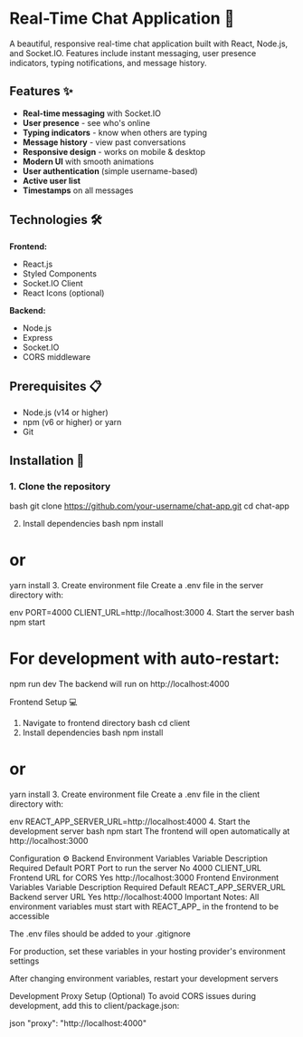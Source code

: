 # Real-Time Chat Application 💬

A beautiful, responsive real-time chat application built with React, Node.js, and Socket.IO. Features include instant messaging, user presence indicators, typing notifications, and message history.

## Features ✨

- **Real-time messaging** with Socket.IO
- **User presence** - see who's online
- **Typing indicators** - know when others are typing
- **Message history** - view past conversations
- **Responsive design** - works on mobile & desktop
- **Modern UI** with smooth animations
- **User authentication** (simple username-based)
- **Active user list**
- **Timestamps** on all messages

## Technologies 🛠️

**Frontend:**
- React.js
- Styled Components
- Socket.IO Client
- React Icons (optional)

**Backend:**
- Node.js
- Express
- Socket.IO
- CORS middleware

## Prerequisites 📋

- Node.js (v14 or higher)
- npm (v6 or higher) or yarn
- Git

## Installation 🚀

### 1. Clone the repository

bash
git clone https://github.com/your-username/chat-app.git
cd chat-app

2. Install dependencies
bash
npm install
# or
yarn install
3. Create environment file
Create a .env file in the server directory with:

env
PORT=4000
CLIENT_URL=http://localhost:3000
4. Start the server
bash
npm start
# For development with auto-restart:
npm run dev
The backend will run on http://localhost:4000

Frontend Setup 💻
1. Navigate to frontend directory
bash
cd client
2. Install dependencies
bash
npm install
# or
yarn install
3. Create environment file
Create a .env file in the client directory with:

env
REACT_APP_SERVER_URL=http://localhost:4000
4. Start the development server
bash
npm start
The frontend will open automatically at http://localhost:3000

Configuration ⚙️
Backend Environment Variables
Variable	Description	Required	Default
PORT	Port to run the server	No	4000
CLIENT_URL	Frontend URL for CORS	Yes	http://localhost:3000
Frontend Environment Variables
Variable	Description	Required	Default
REACT_APP_SERVER_URL	Backend server URL	Yes	http://localhost:4000
Important Notes:
All environment variables must start with REACT_APP_ in the frontend to be accessible

The .env files should be added to your .gitignore

For production, set these variables in your hosting provider's environment settings

After changing environment variables, restart your development servers

Development Proxy Setup (Optional)
To avoid CORS issues during development, add this to client/package.json:

json
"proxy": "http://localhost:4000"
